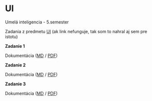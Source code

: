 # UI

Umelá inteligencia - 5.semester

Zadania z predmetu [UI](http://www2.fiit.stuba.sk/~kapustik/cviceniaUI.html) (ak link nefunguje, tak som to nahral aj sem pre istotu)

**Zadanie 1**

Dokumentácia ([MD](./zadanie1/documentation/dokumentacia.md) / [PDF](./zadanie1/documentation/dokumentacia.pdf))

**Zadanie 2**

Dokumentácia ([MD](./zadanie2/documentation/dokumentacia.md) / [PDF](./zadanie2/documentation/dokumentacia.pdf))

**Zadanie 3**

Dokumentácia ([MD](./zadanie3/documentation/dokumentacia.md) / [PDF](./zadanie3/documentation/dokumentacia.pdf))

